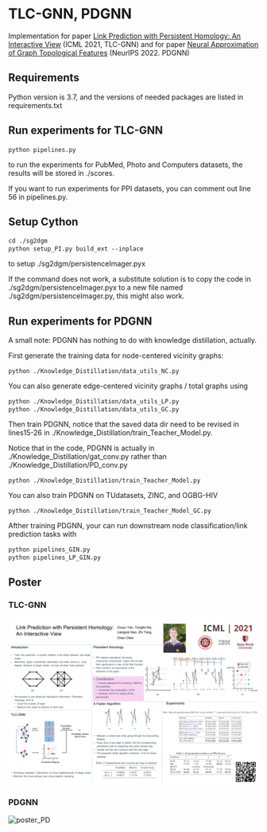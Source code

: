 # TLC-GNN, PDGNN

Implementation for paper [Link Prediction with Persistent Homology: An Interactive View](https://arxiv.org/abs/2102.10255) (ICML 2021, TLC-GNN) and for paper [Neural Approximation of Graph Topological Features](https://arxiv.org/pdf/2201.12032.pdf) (NeurIPS 2022. PDGNN)



## Requirements

Python version is 3.7, and the versions of needed packages are listed in requirements.txt



## Run experiments for TLC-GNN

```
python pipelines.py
```

to run the experiments for PubMed, Photo and Computers datasets, the results will be stored in ./scores.

If you want to run experiments for PPI datasets, you can comment out line 56 in pipelines.py.



## Setup Cython

```
cd ./sg2dgm
python setup_PI.py build_ext --inplace
```

to setup ./sg2dgm/persistenceImager.pyx

If the command does not work, a substitute solution is to copy the code in ./sg2dgm/persistenceImager.pyx to a new file named ./sg2dgm/persistenceImager.py, this might also work.



## Run experiments for PDGNN

A small note: PDGNN has nothing to do with knowledge distillation, actually. 

First generate the training data for node-centered vicinity graphs:

```
python ./Knowledge_Distillation/data_utils_NC.py
```

You can also generate edge-centered vicinity graphs / total graphs using 

```
python ./Knowledge_Distillation/data_utils_LP.py 
python ./Knowledge_Distillation/data_utils_GC.py
```

Then train PDGNN, notice that the saved data dir need to be revised in lines15-26 in ./Knowledge_Distillation/train_Teacher_Model.py.

Notice that in the code, PDGNN is actually in ./Knowledge_Distillation/gat_conv.py rather than ./Knowledge_Distillation/PD_conv.py

```
python ./Knowledge_Distillation/train_Teacher_Model.py
```

You can also train PDGNN on TUdatasets, ZINC, and OGBG-HIV

```
python ./Knowledge_Distillation/train_Teacher_Model_GC.py
```

Afther training PDGNN, your can run downstream node classification/link prediction tasks with 

```
python pipelines_GIN.py
python pipelines_LP_GIN.py
```



## Poster

### TLC-GNN

![poster](poster.png)



### PDGNN

![poster_PD](D:\研四上\Neurips\poster\poster_PD.png)